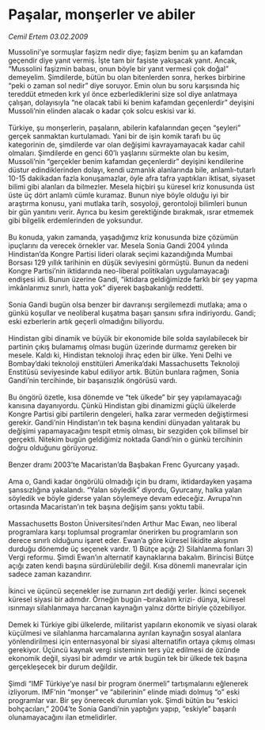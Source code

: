 # Paşalar, monşerler ve abiler

*Cemil Ertem 03.02.2009*

<div class="taraf_structure_2col_1zq">
<div class="margen_n">



 <p>Mussolini’ye sormuşlar faşizm nedir diye; faşizm benim şu an kafamdan geçendir diye yanıt vermiş. İşte tam bir faşiste yakışacak yanıt. Ancak, “Mussolini faşizmin babası, onun böyle bir yanıt vermesi çok doğal” demeyelim. Şimdilerde, bütün bu olan bitenlerden sonra, herkes birbirine “peki o zaman sol nedir” diye soruyor. Emin olun bu soru karşısında hiç tereddüt etmeden kırk yıl önce ezberlediklerini size sol diye anlatmaya çalışan, dolayısıyla “ne olacak tabii ki benim kafamdan geçenlerdir” deyişini Mussoli’nin elinden alacak o kadar çok solcu eskisi var ki. <br/><br/>Türkiye, şu monşerlerin, paşaların, abilerin kafalarından geçen “şeyleri” gerçek sanmaktan kurtulamadı. Yani bir de işin komik tarafı bu üç kategorinin de, şimdilerde var olan değişimi kavrayamayacak kadar cahil olmaları. Şimdilerde en genci 60’lı yaşlarını sürmekte olan bu kesim, Mussoli’nin “gerçekler benim kafamdan geçenlerdir” deyişini kendilerine düstur edindiklerinden dolayı, kendi uzmanlık alanlarında bile, anlamlı-tutarlı 10-15 dakikadan fazla konuşamazlar, öyle afra tafra yaptıkları iktisat, siyaset bilimi gibi alanları da bilmezler. Mesela hiçbiri şu küresel kriz konusunda üst üste üç dört anlamlı cümle kuramaz. Bunun niye böyle olduğu iyi bir araştırma konusu, yani mutlaka tarih, sosyoloji, gerontoloji bilimleri bunun bir gün yanıtını verir. Ayrıca bu kesim gerektiğinde bırakmak, ısrar etmemek gibi bilgelik erdemlerinden de yoksundur.<br/><br/>Bu konuda, yakın zamanda, yaşadığımız kriz konusunda bize çözümün ipuçlarını da verecek örnekler var. Mesela Sonia Gandi 2004 yılında Hindistan’da Kongre Partisi lideri olarak seçimi kazandığında Mumbai Borsası 129 yıllık tarihinin en düşük seviyesini görmüştü. Bunun da nedeni Kongre Partisi’nin iktidarında neo-liberal politikaları uygulamayacağı endişesi idi. Bunun üzerine Gandi, “iktidara geldiğimizde farklı bir şey yapma imkânlarımız sınırlı, hatta yok” diyerek başbakanlığı reddetti. <br/><br/>Sonia Gandi bugün olsa benzer bir davranışı sergilemezdi mutlaka; ama o günkü koşullar ve neoliberal kuşatma başarı şansını sıfıra indiriyordu. Gandi; eski ezberlerin artık geçerli olmadığını biliyordu. <br/><br/>Hindistan gibi dinamik ve büyük bir ekonomide bile solda sayılabilecek bir partinin çıkış bulamamış olması bugün üzerinde durmamız gereken bir mesele. Kaldı ki, Hindistan teknoloji ihraç eden bir ülke. Yeni Delhi ve Bombay’daki teknoloji enstitüleri Amerika’daki Massachusetts Teknoloji Enstitüsü seviyesinde kabul ediliyor artık. Bütün bunlara rağmen, Sonia Gandi’nin tercihinde, bir başarısızlık öngörüsü vardı. <br/><br/>Bu öngörü özetle, kısa dönemde ve “tek ülkede” bir şey yapılamayacağı kanısına dayanıyordu. Çünkü Hindistan gibi dinamizmi güçlü ülkelerde Kongre Partisi gibi partilerin dengeleri, halka zarar vermeden değiştirmesi gerekir. Gandi’nin Hindistan’ın tek başına kendini dünyadan yalıtarak bu değişimi yapamayacağını tespit etmiş olması, bir sezgiden çok bilimsel bir gerçekti. Nitekim bugün geldiğimiz noktada Gandi’nin o günkü tercihinin doğru olduğunu görüyoruz. <br/><br/>Benzer dramı 2003’te Macaristan’da Başbakan Frenc Gyurcany yaşadı. <br/><br/>Ama o, Gandi kadar öngörülü olmadığı için bu dramı, iktidardayken yaşama şanssızlığına yakalandı. “Yalan söyledik” diyordu, Gyurcany, halka yalan söyledik ve böyle giderse yalan söylemeye devam edeceğiz. Avrupa’nın ortasında Macaristan’ın tek başına değişim şansı yoktu tabii. <br/><br/>Massachusetts Boston Üniversitesi’nden Arthur Mac Ewan, neo liberal programlara karşı toplumsal programlar önerirken bu programların son derece sınırlı olduğunu işaret eder. Ewan’a göre küresel likidite akışının durduğu dönemde üç seçenek vardır. 1) Bütçe açığı 2) Silahlanma fonları 3) Vergi reformu. Şimdi Ewan’ın alternatif kaynaklarına bakalım. Birincisi Bütçe açığı zaten kendi başına sürdürülebilir değil. Kısa dönemli manevralar için sadece zaman kazandırır. <br/><br/>İkinci ve üçüncü seçenekler ise zurnanın zırt dediği yerler. İkinci seçenek küresel siyasi bir adımdır. Örneğin bugün –bırakalım krizi- dünya, küresel ısınmayı silahlanmaya harcanan kaynağın yalnız dörtte biriyle çözebiliyor. <br/><br/>Demek ki Türkiye gibi ülkelerde, militarist yapıların ekonomik ve siyasi olarak küçülmesi ve silahlanma harcamalarına ayrılan kaynağın sosyal alanlara yönlendirilmesi için enternasyonal bir siyasi alternatifin ortaya çıkmış olması gerekiyor. Üçüncü kaynak vergi sisteminin ters yüz edilmesi de özünde ekonomik değil, siyasi bir adımdır ve artık bugün tek bir ülkede tek başına gerçekleşecek bir durum değildir. <br/><br/>Şimdi “IMF Türkiye’ye nasıl bir program önermeli” tartışmalarını eğlenerek izliyorum. IMF’nin “monşer” ve “abilerinin” elinde miadı dolmuş “o” eski programlar var. Bir şey önerecek durumları yok. Şimdi bütün bu “eskici bohçacıları,” 2004’te Sonia Gandi’nin yaptığını yapıp, “eskiyle” başarılı olunamayacağını ilan etmelidirler.</p>

<br/>


<div id="taraf_not">
</div>

</div>


</div>
